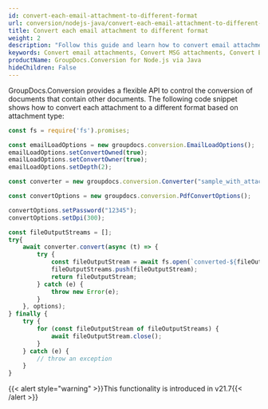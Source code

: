 ```yaml
---
id: convert-each-email-attachment-to-different-format
url: conversion/nodejs-java/convert-each-email-attachment-to-different-format
title: Convert each email attachment to different format
weight: 2
description: "Follow this guide and learn how to convert email attachments to different format based on attachment type using GroupDocs.Conversion for Node.js via Java."
keywords: Convert email attachments, Convert MSG attachments, Convert EML attachments
productName: GroupDocs.Conversion for Node.js via Java
hideChildren: False
---
```

GroupDocs.Conversion provides a flexible API to control the conversion of documents that contain other documents. The following code snippet shows how to convert each attachment to a different format based on attachment type:

```js
const fs = require('fs').promises;

const emailLoadOptions = new groupdocs.conversion.EmailLoadOptions();
emailLoadOptions.setConvertOwned(true);
emailLoadOptions.setConvertOwner(true);
emailLoadOptions.setDepth(2);

const converter = new groupdocs.conversion.Converter("sample_with_attachments.eml", emailLoadOptions);

const convertOptions = new groupdocs.conversion.PdfConvertOptions();

convertOptions.setPassword("12345");
convertOptions.setDpi(300);

const fileOutputStreams = [];
try{
    await converter.convert(async (t) => {
        try {
            const fileOutputStream = await fs.open(`converted-${fileOutputStreams.length}.pdf`, 'w');
            fileOutputStreams.push(fileOutputStream);
            return fileOutputStream;
        } catch (e) {
            throw new Error(e);
        }
    }, options);
} finally {
    try {
        for (const fileOutputStream of fileOutputStreams) {
            await fileOutputStream.close();
        }
    } catch (e) {
        // throw an exception
    }
}
```

{{< alert style="warning" >}}This functionality is introduced in v21.7{{< /alert >}}
